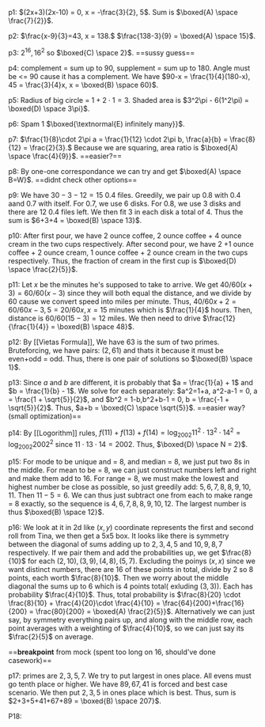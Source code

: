 p1: $(2x+3)(2x-10) = 0, x = -\frac{3}{2}, 5$. Sum is $\boxed{A) \space \frac{7}{2}}$.

p2: $\frac{x-9}{3}=43, x = 138.$ $\frac{138-3}{9} = \boxed{A) \space 15}$.

p3: $2^{16},16^2$ so $\boxed{C) \space 2}$.
==sussy guess==

p4: complement = sum up to 90, supplement = sum up to 180. Angle must be <= 90 cause it has a complement. We have $90-x = \frac{1}{4}(180-x), 45 = \frac{3}{4}x, x = \boxed{B) \space 60}$.

p5: Radius of big circle = $1 + 2\cdot 1 = 3$. Shaded area is $3^2\pi - 6(1^2\pi) = \boxed{D) \space 3\pi}$.

p6: Spam 1 $\boxed{\textnormal{E) infinitely many}}$. 

p7: $\frac{1}{8}\cdot 2\pi a = \frac{1}{12} \cdot 2\pi b, \frac{a}{b} = \frac{8}{12} = \frac{2}{3}.$ Because we are squaring, area ratio is $\boxed{A) \space \frac{4}{9}}$.
==easier?==

p8: By one-one correspondance we can try and get $\boxed{A) \space B=W}$.
==didnt check other options==

p9: We have $30-3-12=15$ 0.4 files. Greedily, we pair up 0.8 with 0.4 aand 0.7 with itself. For 0.7, we use 6 disks. For 0.8, we use 3 disks and there are 12 0.4 files left. We then fit 3 in each disk a total of 4. Thus the sum is $6+3+4 = \boxed{B) \space 13}$.

p10: After first pour, we have 2 ounce coffee, 2 ounce coffee + 4 ounce cream in the two cups respectively. After second pour,  we have 2 +1 ounce coffee + 2 ounce cream, 1 ounce coffee + 2 ounce cream in the two cups respectively. Thus, the fraction of cream in the first cup is $\boxed{D) \space \frac{2}{5}}$.

p11: Let $x$ be the minutes he's supposed to take to arrive. We get $40/60(x+3) = 60/60(x-3)$ since they will both equal the distance, and we divide by 60 cause we convert speed into miles per minute. Thus, $40/60x+2 = 60/60x-3,5 = 20/60x, x = 15$ minutes which is $\frac{1}{4}$ hours. Then, distance is $60/60(15-3) = 12$ miles. We then need to drive $\frac{12}{\frac{1}{4}} = \boxed{B) \space 48}$.

p12: By [[Vietas Formula]], We have $63$ is the sum of two primes. Bruteforcing, we have pairs: $(2,61)$ and thats it because it must be even+odd = odd. Thus, there is one pair of solutions so $\boxed{B) \space 1}$.

p13: Since $a$ and $b$ are different, it is probably that $a = \frac{1}{a} + 1$ and $b = \frac{1}{b} - 1$. We solve for each separately: $a^2=1+a, a^2-a-1 = 0, a = \frac{1 + \sqrt{5}}{2}$, and $b^2 = 1-b,b^2+b-1 = 0, b = \frac{-1 + \sqrt{5}}{2}$. Thus, $a+b = \boxed{C) \space \sqrt{5}}$.
==easier way? (small optimization)==

p14: By [[Logorithm]] rules, $f(11)+f(13)+f(14) = \log_{2002}{11^2\cdot 13^2 \cdot 14^2} = \log_{2002}{2002^2}$ since $11 \cdot 13 \cdot 14 = 2002$. Thus, $\boxed{D) \space N = 2}$.

p15: For mode to be unique and = 8, and median = 8, we just put two 8s in the middle. For mean to be = 8, we can just construct numbers left and right and make them add to 16. For range = 8, we must make the lowest and highest number be close as possible, so just greedily add: $5,6,7,8,8,9,10,11$. Then $11-5 = 6$. We can thus just subtract one from each to make range = 8 exactly, so the sequence is $4,6,7,8,8,9,10,12$. The largest number is thus $\boxed{B) \space 12}$.

p16: We look at it in 2d like $(x,y)$ coordinate represents the first and second roll from Tina, we then get a 5x5 box. It looks like there is symmetry between the diagonal of sums adding up to $2,3,4,5$ and $10,9,8,7$ respectively. If we pair them and add the probabilities up, we get $\frac{8}{10}$ for each $(2,10),(3,9),(4,8),(5,7)$. Excluding the poinys $(x,x)$ since we want distinct numbers, there are $16$ of these points in total, divide by $2$ so $8$ points, each worth $\frac{8}{10}$. Then we worry about the middle diagonal the sums up to $6$ which is $4$ points total( exluding $(3,3)$). Each has probability $\frac{4}{10}$. Thus, total probability is $\frac{8}{20} \cdot \frac{8}{10} + \frac{4}{20}\cdot \frac{4}{10} = \frac{64}{200}+\frac{16}{200} = \frac{80}{200} = \boxed{A) \frac{2}{5}}$. Alternatively we can just say, by symmetry everything pairs up, and along with the middle row, each point averages with a weighting of $\frac{4}{10}$, so we can just say its $\frac{2}{5}$ on average.


==**breakpoint** from mock (spent too long on 16, should've done casework)==

p17: primes are $2,3,5,7$. We try to put largest in ones place. All evens must go tenth place or higher. We have $89,67,41$ is forced and best case scenario. We then put $2,3,5$ in ones place which is best. Thus, sum is $2+3+5+41+67+89 = \boxed{B) \space 207}$.

P18: 
